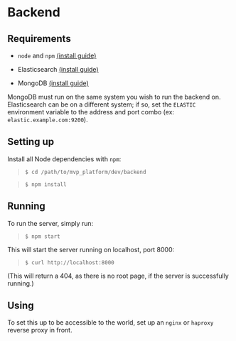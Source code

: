 Backend
=======

Requirements
------------

* `node` and `npm` [(install guide)](https://docs.npmjs.com/getting-started/installing-node)


* Elasticsearch [(install guide)](https://www.elastic.co/guide/en/elasticsearch/guide/current/running-elasticsearch.html)

* MongoDB [(install guide)](https://docs.mongodb.com/manual/installation/)

MongoDB must run on the same system you wish to run the backend on. Elasticsearch can be on a different system; if so, set the `ELASTIC` environment variable to the address and port combo (ex: `elastic.example.com:9200`).

Setting up
----------

Install all Node dependencies with `npm`:

> `$ cd /path/to/mvp_platform/dev/backend`

> `$ npm install`

Running
-------

To run the server, simply run:

> `$ npm start`

This will start the server running on localhost, port 8000:

> `$ curl http://localhost:8000`

(This will return a 404, as there is no root page, if the server is successfully running.)

Using
-----

To set this up to be accessible to the world, set up an `nginx` or `haproxy` reverse proxy in front.
